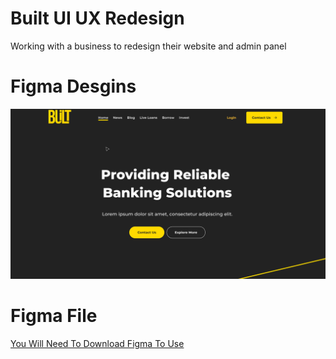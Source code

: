 # Built UI UX Redesign
Working with a business to redesign their website and admin panel




# Figma Desgins

![Screenshot](screenshot.png)
# Figma File
[You Will Need To Download Figma To Use](https://github.com/Benstarkie19/built-ui-ux-redesign/blob/main/Built%20APP_WEBSITE.fig)
